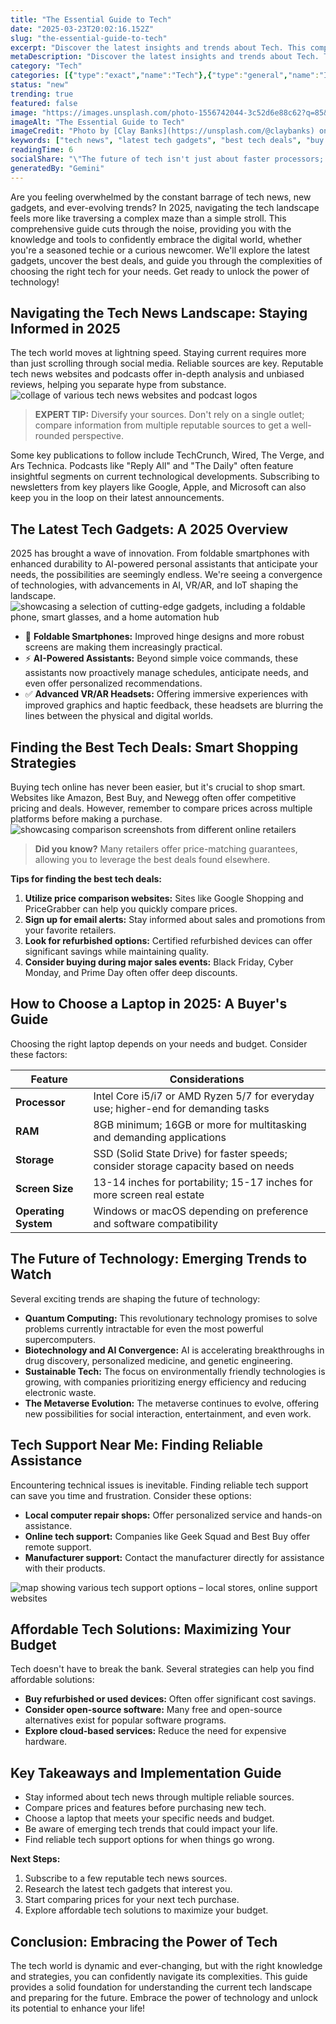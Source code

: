```yaml
---
title: "The Essential Guide to Tech"
date: "2025-03-23T20:02:16.152Z"
slug: "the-essential-guide-to-tech"
excerpt: "Discover the latest insights and trends about Tech. This comprehensive guide covers everything you need to know about Tech in 2025."
metaDescription: "Discover the latest insights and trends about Tech. This comprehensive guide covers everything you need to know about Tech in 2025."
category: "Tech"
categories: [{"type":"exact","name":"Tech"},{"type":"general","name":"Innovation"},{"type":"medium","name":"Software Engineering"},{"type":"specific","name":"Artificial Intelligence"},{"type":"niche","name":"Deep Learning"}]
status: "new"
trending: true
featured: false
image: "https://images.unsplash.com/photo-1556742044-3c52d6e88c62?q=85&w=1200&fit=max&fm=webp&auto=compress"
imageAlt: "The Essential Guide to Tech"
imageCredit: "Photo by [Clay Banks](https://unsplash.com/@claybanks) on Unsplash"
keywords: ["tech news", "latest tech gadgets", "best tech deals", "buy tech online", "future of technology", "top tech companies", "how to choose a laptop", "tech support near me", "affordable tech solutions", "emerging tech trends"]
readingTime: 6
socialShare: "\"The future of tech isn't just about faster processors; it's about the convergence of AI, biotechnology, and sustainability, creating a world we can scarcely imagine.\""
generatedBy: "Gemini"
---
```




Are you feeling overwhelmed by the constant barrage of tech news, new gadgets, and ever-evolving trends?  In 2025, navigating the tech landscape feels more like traversing a complex maze than a simple stroll. This comprehensive guide cuts through the noise, providing you with the knowledge and tools to confidently embrace the digital world, whether you're a seasoned techie or a curious newcomer. We'll explore the latest gadgets, uncover the best deals, and guide you through the complexities of choosing the right tech for your needs.  Get ready to unlock the power of technology!

##  Navigating the Tech News Landscape: Staying Informed in 2025

The tech world moves at lightning speed.  Staying current requires more than just scrolling through social media.  Reliable sources are key.  Reputable tech news websites and podcasts offer in-depth analysis and unbiased reviews, helping you separate hype from substance. ![collage of various tech news websites and podcast logos](https://images.unsplash.com/photo-1556742044-3c52d6e88c62?q=85&w=1200&fit=max&fm=webp&auto=compress)

> **EXPERT TIP:**  Diversify your sources. Don't rely on a single outlet; compare information from multiple reputable sources to get a well-rounded perspective.

Some key publications to follow include TechCrunch, Wired, The Verge, and Ars Technica.  Podcasts like "Reply All" and "The Daily" often feature insightful segments on current technological developments.  Subscribing to newsletters from key players like Google, Apple, and Microsoft can also keep you in the loop on their latest announcements.

## The Latest Tech Gadgets: A 2025 Overview

2025 has brought a wave of innovation.  From foldable smartphones with enhanced durability to AI-powered personal assistants that anticipate your needs, the possibilities are seemingly endless.  We're seeing a convergence of technologies, with advancements in AI, VR/AR, and IoT shaping the landscape. ![showcasing a selection of cutting-edge gadgets, including a foldable phone, smart glasses, and a home automation hub](https://images.unsplash.com/photo-1531297484001-80022131f5a1?q=85&w=1200&fit=max&fm=webp&auto=compress)

* 🔑 **Foldable Smartphones:**  Improved hinge designs and more robust screens are making them increasingly practical.
* ⚡ **AI-Powered Assistants:**  Beyond simple voice commands, these assistants now proactively manage schedules, anticipate needs, and even offer personalized recommendations.
* ✅ **Advanced VR/AR Headsets:**  Offering immersive experiences with improved graphics and haptic feedback, these headsets are blurring the lines between the physical and digital worlds.

## Finding the Best Tech Deals: Smart Shopping Strategies

Buying tech online has never been easier, but it's crucial to shop smart.  Websites like Amazon, Best Buy, and Newegg often offer competitive pricing and deals.  However, remember to compare prices across multiple platforms before making a purchase. ![showcasing comparison screenshots from different online retailers](https://images.unsplash.com/photo-1488590528505-98d2b5aba04b?q=85&w=1200&fit=max&fm=webp&auto=compress)

> **Did you know?** Many retailers offer price-matching guarantees, allowing you to leverage the best deals found elsewhere.

**Tips for finding the best tech deals:**

1. **Utilize price comparison websites:**  Sites like Google Shopping and PriceGrabber can help you quickly compare prices.
2. **Sign up for email alerts:**  Stay informed about sales and promotions from your favorite retailers.
3. **Look for refurbished options:**  Certified refurbished devices can offer significant savings while maintaining quality.
4. **Consider buying during major sales events:**  Black Friday, Cyber Monday, and Prime Day often offer deep discounts.

## How to Choose a Laptop in 2025: A Buyer's Guide

Choosing the right laptop depends on your needs and budget.  Consider these factors:

| Feature          | Considerations                                                              |
|-----------------|--------------------------------------------------------------------------|
| **Processor**    | Intel Core i5/i7 or AMD Ryzen 5/7 for everyday use; higher-end for demanding tasks |
| **RAM**           | 8GB minimum; 16GB or more for multitasking and demanding applications       |
| **Storage**       | SSD (Solid State Drive) for faster speeds; consider storage capacity based on needs |
| **Screen Size**   | 13-14 inches for portability; 15-17 inches for more screen real estate       |
| **Operating System** | Windows or macOS depending on preference and software compatibility            |

## The Future of Technology: Emerging Trends to Watch

Several exciting trends are shaping the future of technology:

* **Quantum Computing:**  This revolutionary technology promises to solve problems currently intractable for even the most powerful supercomputers.
* **Biotechnology and AI Convergence:**  AI is accelerating breakthroughs in drug discovery, personalized medicine, and genetic engineering.
* **Sustainable Tech:**  The focus on environmentally friendly technologies is growing, with companies prioritizing energy efficiency and reducing electronic waste.
* **The Metaverse Evolution:**  The metaverse continues to evolve, offering new possibilities for social interaction, entertainment, and even work.

## Tech Support Near Me: Finding Reliable Assistance

Encountering technical issues is inevitable.  Finding reliable tech support can save you time and frustration.  Consider these options:

* **Local computer repair shops:**  Offer personalized service and hands-on assistance.
* **Online tech support:**  Companies like Geek Squad and Best Buy offer remote support.
* **Manufacturer support:**  Contact the manufacturer directly for assistance with their products.

![map showing various tech support options – local stores, online support websites](https://images.unsplash.com/photo-1519389950473-47ba0277781c?q=85&w=1200&fit=max&fm=webp&auto=compress)

## Affordable Tech Solutions: Maximizing Your Budget

Tech doesn't have to break the bank.  Several strategies can help you find affordable solutions:

* **Buy refurbished or used devices:**  Often offer significant cost savings.
* **Consider open-source software:**  Many free and open-source alternatives exist for popular software programs.
* **Explore cloud-based services:**  Reduce the need for expensive hardware.

##  Key Takeaways and Implementation Guide

* Stay informed about tech news through multiple reliable sources.
* Compare prices and features before purchasing new tech.
* Choose a laptop that meets your specific needs and budget.
* Be aware of emerging tech trends that could impact your life.
* Find reliable tech support options for when things go wrong.

**Next Steps:**

1. Subscribe to a few reputable tech news sources.
2. Research the latest tech gadgets that interest you.
3. Start comparing prices for your next tech purchase.
4. Explore affordable tech solutions to maximize your budget.

## Conclusion: Embracing the Power of Tech

The tech world is dynamic and ever-changing, but with the right knowledge and strategies, you can confidently navigate its complexities.  This guide provides a solid foundation for understanding the current tech landscape and preparing for the future.  Embrace the power of technology and unlock its potential to enhance your life!

